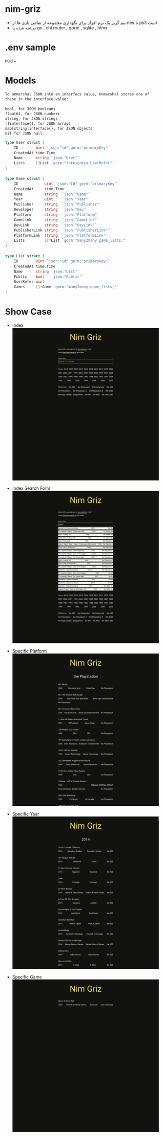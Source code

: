 # nim-griz
- نیم گریز یک نرم افزار برای نگهداری مجموعه از تمامی بازی ها از nes تا ps3 است
- نوشته شده با go , chi router , gorm , sqlite , htmx

# .env sample
```
PORT=
```

# Models
```
To unmarshal JSON into an interface value, Unmarshal stores one of these in the interface value:

bool, for JSON booleans
float64, for JSON numbers
string, for JSON strings
[]interface{}, for JSON arrays
map[string]interface{}, for JSON objects
nil for JSON null
```

```go
type User struct {
	ID        uint `json:"id" gorm:"primaryKey"`
	CreatedAt time.Time
	Name      string `json:"User"`
	Lists     []List `gorm:"foreignKey:UserRefer"`
}

type Game struct {
	ID            uint `json:"Id" gorm:"primaryKey"`
	CreatedAt     time.Time
	Name          string  `json:"Game"`
	Year          uint    `json:"Year"`
	Publisher     string  `json:"Publisher"`
	Developer     string  `json:"Dev"`
	Platform      string  `json:"Platform"`
	GameLink      string  `json:"GameLink"`
	DevLink       string  `json:"DevLink"`
	PublisherLink string  `json:"PublisherLink"`
	PlatformLink  string  `json:"PlatformLink"`
	Lists         []*List `gorm:"many2many:game_lists;"`
}

type List struct {
	ID        uint `json:"id" gorm:"primaryKey"`
	CreatedAt time.Time
	Name      string `json:"List"`
	Public    bool   `json:"Public"`
	UserRefer uint
	Games     []*Game `gorm:"many2many:game_lists;"`
}
```

# Show Case
- Index
![](/showcase/SS1.png)

- Index Search Form
![](/showcase/SS2.png)
- Specific Platform
![](/showcase/SS3.png)
- Specific Year
![](/showcase/SS4.png)
- Specific Game
![](/showcase/SS5.png)

